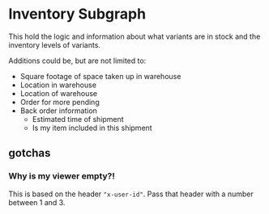 # Inventory Subgraph

This hold the logic and information about what variants are in stock and the inventory levels of variants.

Additions could be, but are not limited to:

- Square footage of space taken up in warehouse
- Location in warehouse
- Location of warehouse
- Order for more pending
- Back order information    
  - Estimated time of shipment
  - Is my item included in this shipment

## gotchas

### Why is my viewer empty?!

This is based on the header `"x-user-id"`. Pass that header with a number between 1 and 3.

